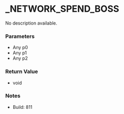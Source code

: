 # _NETWORK_SPEND_BOSS

No description available.

### Parameters
* Any p0
* Any p1
* Any p2

### Return Value
* void

### Notes
* Build: 811

